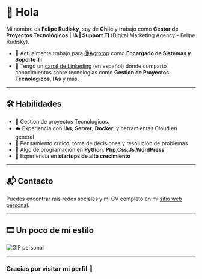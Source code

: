 # 👋 Hola

Mi nombre es **Felipe Rudisky**, soy de **Chile** y trabajo como **Gestor de Proyectos Tecnológicos | IA | Support TI** (Digital Marketing Agency - Felipe Rudisky).

- 🔧 Actualmente trabajo para [@Agrotop](https://github.com/bitsoex](https://empresasagrotop.cl)) como **Encargado de Sistemas y Soporte TI**
- 🎥 Tengo un [canal de Linkeding]((https://www.linkedin.com/in/felipe-andrés-rudisky-rudisky-8b121255/)) (en español) donde comparto conocimientos sobre tecnologías como **Gestion de Proyectos Tecnologicos**, **IAs** y más.

---

## 🛠️ Habilidades

- 🚀 Gestion de proyectos Tecnologicos.
- ☁️ Experiencia con **IAs**, **Server**, **Docker**, y herramientas Cloud en general
- 🧠 Pensamiento crítico, toma de decisiones y resolución de problemas
- 🐍 Algo de programación en **Python**, **Php**,**Css**,**Js**,**WordPress**
- 🌱 Experiencia en **startups de alto crecimiento**

---

## 📬 Contacto

Puedes encontrar mis redes sociales y mi CV completo en mi [sitio web personal](#).

---

## 🎞️ Un poco de mi estilo

![GIF personal](#)
<!-- Reemplaza el enlace con tu GIF o imagen animada si deseas -->

---

### Gracias por visitar mi perfil 🙌
